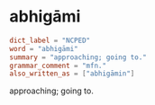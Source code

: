 # abhigāmi

``` toml
dict_label = "NCPED"
word = "abhigāmi"
summary = "approaching; going to."
grammar_comment = "mfn."
also_written_as = ["abhigāmin"]
```

approaching; going to.

